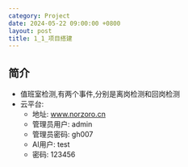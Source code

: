 ```yaml
---
category: Project
date: 2024-05-22 09:00:00 +0800
layout: post
title: 1_1_项目搭建
---
```

## 简介

+ 值班室检测,有两个事件,分别是离岗检测和回岗检测
+ 云平台:
  + 地址: www.norzoro.cn 
  + 管理员用户: admin
  + 管理员密码: gh007
  + AI用户: test
  + 密码: 123456